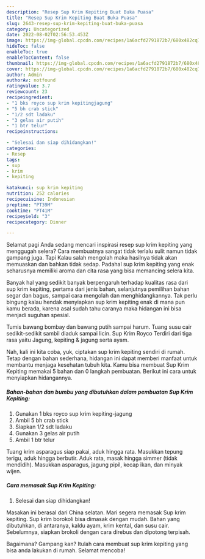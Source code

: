 ```yaml
---
description: "Resep Sup Krim Kepiting Buat Buka Puasa"
title: "Resep Sup Krim Kepiting Buat Buka Puasa"
slug: 2643-resep-sup-krim-kepiting-buat-buka-puasa
category: Uncategorized
date: 2022-08-02T02:56:53.453Z
image: https://img-global.cpcdn.com/recipes/1a6acfd2791872b7/680x482cq70/sup-krim-kepiting-foto-resep-utama.jpg
hideToc: false
enableToc: true
enableTocContent: false
thumbnail: https://img-global.cpcdn.com/recipes/1a6acfd2791872b7/680x482cq70/sup-krim-kepiting-foto-resep-utama.jpg
cover: https://img-global.cpcdn.com/recipes/1a6acfd2791872b7/680x482cq70/sup-krim-kepiting-foto-resep-utama.jpg
author: Admin
authorAv: notfound
ratingvalue: 3.7
reviewcount: 23
recipeingredient:
- "1 bks royco sup krim kepitingjagung"
- "5 bh crab stick"
- "1/2 sdt ladaku"
- "3 gelas air putih"
- "1 btr telur"
recipeinstructions:

- "Selesai dan siap dihidangkan!"
categories:
- Resep
tags:
- sup
- krim
- kepiting

katakunci: sup krim kepiting 
nutrition: 252 calories
recipecuisine: Indonesian
preptime: "PT39M"
cooktime: "PT41M"
recipeyield: "3"
recipecategory: Dinner

---
```



Selamat pagi Anda sedang mencari inspirasi resep sup krim kepiting yang menggugah selera? Cara membuatnya sangat tidak terlalu sulit namun tidak gampang juga. Tapi Kalau salah mengolah maka hasilnya tidak akan memuaskan dan bahkan tidak sedap. Padahal sup krim kepiting yang enak seharusnya memiliki aroma dan cita rasa yang bisa memancing selera kita.


Banyak hal yang sedikit banyak berpengaruh terhadap kualitas rasa dari sup krim kepiting, pertama dari jenis bahan, selanjutnya pemilihan bahan segar dan bagus, sampai cara mengolah dan menghidangkannya. Tak perlu bingung kalau hendak menyiapkan sup krim kepiting enak di mana pun kamu berada, karena asal sudah tahu caranya maka hidangan ini bisa menjadi suguhan spesial.

Tumis bawang bombay dan bawang putih sampai harum. Tuang susu cair sedikit-sedikit sambil diaduk sampai licin. Sup Krim Royco Terdiri dari tiga rasa yaitu Jagung, kepiting &amp; jagung serta ayam.


Nah, kali ini kita coba, yuk, ciptakan sup krim kepiting sendiri di rumah. Tetap dengan bahan sederhana, hidangan ini dapat memberi manfaat untuk membantu menjaga kesehatan tubuh kita. Kamu bisa membuat Sup Krim Kepiting memakai 5 bahan dan 0 langkah pembuatan. Berikut ini cara untuk menyiapkan hidangannya.

<!--inarticleads1-->

##### Bahan-bahan dan bumbu yang dibutuhkan dalam pembuatan Sup Krim Kepiting:

1. Gunakan 1 bks royco sup krim kepiting-jagung
1. Ambil 5 bh crab stick
1. Siapkan 1/2 sdt ladaku
1. Gunakan 3 gelas air putih
1. Ambil 1 btr telur


Tuang krim asparagus siap pakai, aduk hingga rata. Masukkan tepung terigu, aduk hingga berbutir. Aduk rata, masak hingga simmer (tidak mendidih). Masukkan asparagus, jagung pipil, kecap ikan, dan minyak wijen. 

<!--inarticleads2-->

##### Cara memasak Sup Krim Kepiting:


1. Selesai dan siap dihidangkan!

Masakan ini berasal dari China selatan. Mari segera memasak Sup krim kepiting. Sup krim borokoli bisa dimasak dengan mudah. Bahan yang dibutuhkan, di antaranya, kaldu ayam, krim kental, dan susu cair. Sebelumnya, siapkan brokoli dengan cara direbus dan dipotong terpisah. 

Bagaimana? Gampang kan? Itulah cara membuat sup krim kepiting yang bisa anda lakukan di rumah. Selamat mencoba!
